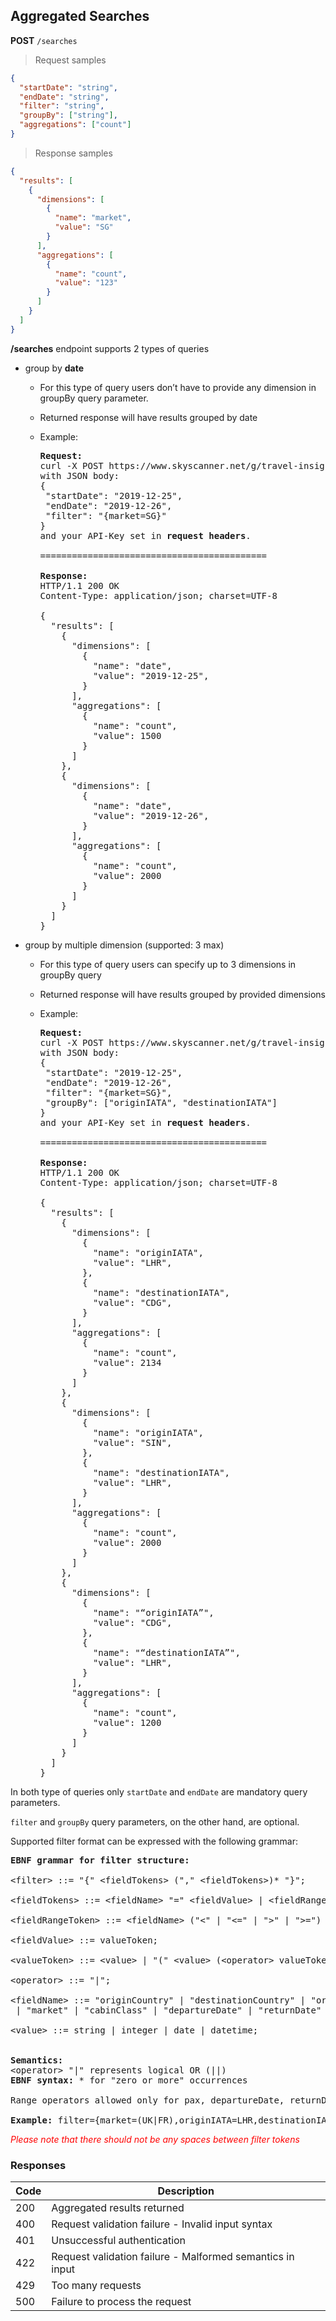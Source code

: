 ## Aggregated Searches

**POST** `/searches`

> Request samples

```json
{
  "startDate": "string",
  "endDate": "string",
  "filter": "string",
  "groupBy": ["string"],
  "aggregations": ["count"]
}
```

> Response samples

```json
{
  "results": [
    {
      "dimensions": [
        {
          "name": "market",
          "value": "SG"
        }
      ],
      "aggregations": [
        {
          "name": "count",
          "value": "123"
        }
      ]
    }
  ]
}
```

**/searches** endpoint supports 2 types of queries

- group by **date**
  
  - For this type of query users don’t have to provide any dimension in groupBy query parameter.
  
  - Returned response will have results grouped by date
  
  - Example: 

    <pre class="center-column-bullet"><strong>Request:</strong><br />curl -X POST https://www.skyscanner.net/g/travel-insight-api/api/aggregation/exits<br />with JSON body:<br />{<br /> "startDate": "2019-12-25",<br /> "endDate": "2019-12-26",<br /> "filter": "{market=SG}"<br />}<br />and your API-Key set in <strong>request headers</strong>.<br /><br />===========================================<br /><br /><strong>Response:<br /></strong>HTTP/1.1 200 OK<strong><br /></strong>Content-Type: application/json; charset=UTF-8<br /><br />{<br />  "results": [<br />    {<br />      "dimensions": [<br />        {<br />          "name": "date",<br />          "value": "2019-12-25",<br />        }<br />      ],<br />      "aggregations": [<br />        {<br />          "name": "count",<br />          "value": 1500<br />        }<br />      ]<br />    },<br />    {<br />      "dimensions": [<br />        {<br />          "name": "date",<br />          "value": "2019-12-26",<br />        }<br />      ],<br />      "aggregations": [<br />        {<br />          "name": "count",<br />          "value": 2000<br />        }<br />      ]<br />    }<br />  ]<br />}</pre>

- group by multiple dimension (supported: 3 max)
  
  - For this type of query users can specify up to 3 dimensions in groupBy query
  
  - Returned response will have results grouped by provided dimensions
  
  - Example: 

    <pre class="center-column-bullet"><strong>Request:</strong><br />curl -X POST https://www.skyscanner.net/g/travel-insight-api/api/aggregation/exits<br />with JSON body:<br />{<br /> "startDate": "2019-12-25",<br /> "endDate": "2019-12-26",<br /> "filter": "{market=SG}",<br /> "groupBy": ["<span>originIATA</span>", "<span>destinationIATA</span>"]<br />}<br />and your API-Key set in <strong>request headers</strong>.<br /><br />===========================================<br /><br /><strong>Response:<br /></strong>HTTP/1.1 200 OK<strong><br /></strong>Content-Type: application/json; charset=UTF-8<br /><br />{<br />  "results": [<br />    {<br />      "dimensions": [<br />        {<br />          "name": "<span>originIATA</span>",<br />          "value": "LHR",<br />        },<br />        {<br />          "name": "<span>destinationIATA</span>",<br />          "value": "CDG",<br />        }<br />      ],<br />      "aggregations": [<br />        {<br />          "name": "count",<br />          "value": 2134<br />        }<br />      ]<br />    },<br />    {<br />      "dimensions": [<br />        {<br />          "name": "originIATA",<br />          "value": "SIN",<br />        },<br />        {<br />          "name": "destinationIATA",<br />          "value": "LHR",<br />        }<br />      ],<br />      "aggregations": [<br />        {<br />          "name": "count",<br />          "value": 2000<br />        }<br />      ]<br />    },<br />    {<br />      "dimensions": [<br />        {<br />          "name": "&ldquo;originIATA&rdquo;",<br />          "value": "CDG",<br />        },<br />        {<br />          "name": "&ldquo;destinationIATA&rdquo;",<br />          "value": "LHR",<br />        }<br />      ],<br />      "aggregations": [<br />        {<br />          "name": "count",<br />          "value": 1200<br />        }<br />      ]<br />    }<br />  ]<br />}</pre>

In both type of queries only `startDate` and `endDate` are mandatory query parameters.

`filter` and `groupBy` query parameters, on the other hand, are optional.

Supported filter format can be expressed with the following grammar:

<pre class="center-column"><strong>EBNF grammar for filter structure:</strong><br /><br />&lt;filter&gt; ::= "{" &lt;fieldTokens&gt; ("," &lt;fieldTokens&gt;)* "}";<br /><br />&lt;fieldTokens&gt; ::= &lt;fieldName&gt; "=" &lt;fieldValue&gt; | &lt;fieldRangeToken&gt;;<br /><br />&lt;fieldRangeToken&gt; ::= &lt;fieldName&gt; ("<" | "<=" | ">" | ">=") &lt;value&gt;;<br /><br />&lt;fieldValue&gt; ::= valueToken;<br /><br />&lt;valueToken&gt; ::= &lt;value&gt; | "(" &lt;value&gt; (&lt;operator&gt; valueToken)* ")"<br /><br />&lt;operator&gt; ::= "|";<br /><br />&lt;fieldName&gt; ::= "originCountry" | "<span>destinationCountry</span>" | "<span>originIATA</span>" | "<span>destinationIATA</span>" <br /> | "<span>market</span>" | "<span>cabinClass</span>" | "<span>departureDate</span>" | "<span>returnDate</span>" | "<span>pax</span>" | "<span>route</span>" | "<span>kind</span>" ;<br /><br />&lt;value&gt; ::= string | integer | date | datetime;<br /><br /><br /><strong>Semantics:<br /></strong>&lt;operator&gt; "|" represents logical OR (||)<strong><br />EBNF syntax:</strong> * for "zero or more" occurrences<br /><br />Range operators allowed only for pax, departureDate, returnDate<br /><br /><strong>Example:</strong> filter={market=(UK|FR),<span>originIATA</span>=LHR,<span>destinationIATA</span>=(CDG|ORY),<span>pax</span>>1,<span>pax</span><=5}</pre>

<font color="red">*Please note that there should not be any spaces between filter tokens*</font>

### Responses

| Code | Description |
| ---- | ----------- |
| 200 | Aggregated results returned |
| 400 | Request validation failure -  Invalid input syntax |
| 401 | Unsuccessful authentication |
| 422 | Request validation failure - Malformed semantics in input |
| 429 | Too many requests |
| 500 | Failure to process the request |
